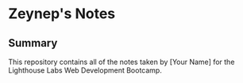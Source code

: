 # Zeynep's Notes
## Summary 

This repository contains all of the notes taken by [Your Name] for the Lighthouse Labs Web Development Bootcamp.